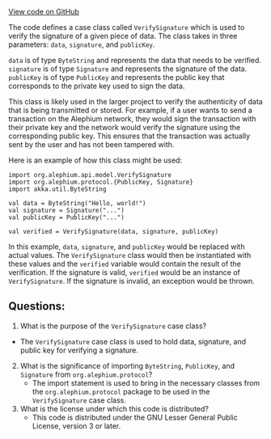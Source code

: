 [View code on GitHub](https://github.com/alephium/alephium/blob/master/api/src/main/scala/org/alephium/api/model/VerifySignature.scala)

The code defines a case class called `VerifySignature` which is used to verify the signature of a given piece of data. The class takes in three parameters: `data`, `signature`, and `publicKey`. 

`data` is of type `ByteString` and represents the data that needs to be verified. `signature` is of type `Signature` and represents the signature of the data. `publicKey` is of type `PublicKey` and represents the public key that corresponds to the private key used to sign the data.

This class is likely used in the larger project to verify the authenticity of data that is being transmitted or stored. For example, if a user wants to send a transaction on the Alephium network, they would sign the transaction with their private key and the network would verify the signature using the corresponding public key. This ensures that the transaction was actually sent by the user and has not been tampered with.

Here is an example of how this class might be used:

```
import org.alephium.api.model.VerifySignature
import org.alephium.protocol.{PublicKey, Signature}
import akka.util.ByteString

val data = ByteString("Hello, world!")
val signature = Signature("...")
val publicKey = PublicKey("...")

val verified = VerifySignature(data, signature, publicKey)
```

In this example, `data`, `signature`, and `publicKey` would be replaced with actual values. The `VerifySignature` class would then be instantiated with these values and the `verified` variable would contain the result of the verification. If the signature is valid, `verified` would be an instance of `VerifySignature`. If the signature is invalid, an exception would be thrown.
## Questions: 
 1. What is the purpose of the `VerifySignature` case class?
   - The `VerifySignature` case class is used to hold data, signature, and public key for verifying a signature.
2. What is the significance of importing `ByteString`, `PublicKey`, and `Signature` from `org.alephium.protocol`?
   - The import statement is used to bring in the necessary classes from the `org.alephium.protocol` package to be used in the `VerifySignature` case class.
3. What is the license under which this code is distributed?
   - This code is distributed under the GNU Lesser General Public License, version 3 or later.